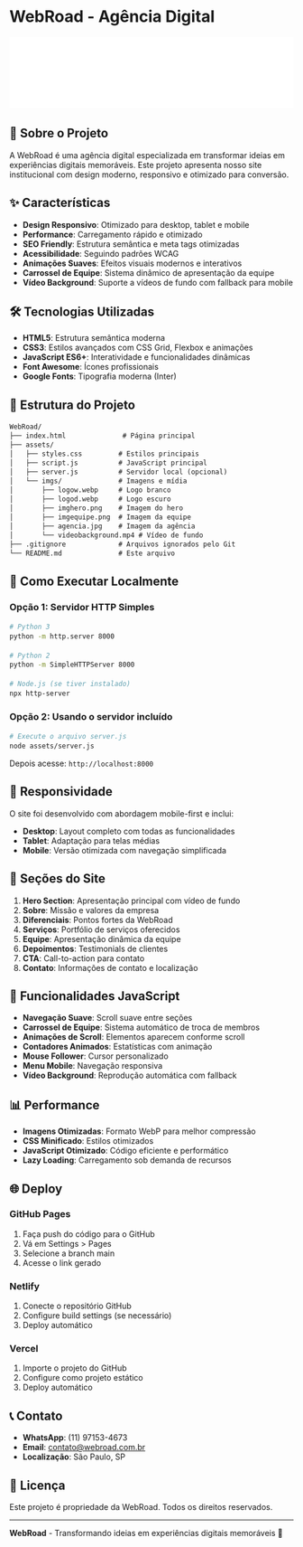 # WebRoad - Agência Digital

![WebRoad Logo](assets/imgs/logow.webp)

## 🚀 Sobre o Projeto

A WebRoad é uma agência digital especializada em transformar ideias em experiências digitais memoráveis. Este projeto apresenta nosso site institucional com design moderno, responsivo e otimizado para conversão.

## ✨ Características

- **Design Responsivo**: Otimizado para desktop, tablet e mobile
- **Performance**: Carregamento rápido e otimizado
- **SEO Friendly**: Estrutura semântica e meta tags otimizadas
- **Acessibilidade**: Seguindo padrões WCAG
- **Animações Suaves**: Efeitos visuais modernos e interativos
- **Carrossel de Equipe**: Sistema dinâmico de apresentação da equipe
- **Vídeo Background**: Suporte a vídeos de fundo com fallback para mobile

## 🛠️ Tecnologias Utilizadas

- **HTML5**: Estrutura semântica moderna
- **CSS3**: Estilos avançados com CSS Grid, Flexbox e animações
- **JavaScript ES6+**: Interatividade e funcionalidades dinâmicas
- **Font Awesome**: Ícones profissionais
- **Google Fonts**: Tipografia moderna (Inter)

## 📁 Estrutura do Projeto

```
WebRoad/
├── index.html              # Página principal
├── assets/
│   ├── styles.css         # Estilos principais
│   ├── script.js          # JavaScript principal
│   ├── server.js          # Servidor local (opcional)
│   └── imgs/              # Imagens e mídia
│       ├── logow.webp     # Logo branco
│       ├── logod.webp     # Logo escuro
│       ├── imghero.png    # Imagem do hero
│       ├── imgequipe.png  # Imagem da equipe
│       ├── agencia.jpg    # Imagem da agência
│       └── videobackground.mp4 # Vídeo de fundo
├── .gitignore             # Arquivos ignorados pelo Git
└── README.md              # Este arquivo
```

## 🚀 Como Executar Localmente

### Opção 1: Servidor HTTP Simples
```bash
# Python 3
python -m http.server 8000

# Python 2
python -m SimpleHTTPServer 8000

# Node.js (se tiver instalado)
npx http-server
```

### Opção 2: Usando o servidor incluído
```bash
# Execute o arquivo server.js
node assets/server.js
```

Depois acesse: `http://localhost:8000`

## 📱 Responsividade

O site foi desenvolvido com abordagem mobile-first e inclui:

- **Desktop**: Layout completo com todas as funcionalidades
- **Tablet**: Adaptação para telas médias
- **Mobile**: Versão otimizada com navegação simplificada

## 🎨 Seções do Site

1. **Hero Section**: Apresentação principal com vídeo de fundo
2. **Sobre**: Missão e valores da empresa
3. **Diferenciais**: Pontos fortes da WebRoad
4. **Serviços**: Portfólio de serviços oferecidos
5. **Equipe**: Apresentação dinâmica da equipe
6. **Depoimentos**: Testimonials de clientes
7. **CTA**: Call-to-action para contato
8. **Contato**: Informações de contato e localização

## 🔧 Funcionalidades JavaScript

- **Navegação Suave**: Scroll suave entre seções
- **Carrossel de Equipe**: Sistema automático de troca de membros
- **Animações de Scroll**: Elementos aparecem conforme scroll
- **Contadores Animados**: Estatísticas com animação
- **Mouse Follower**: Cursor personalizado
- **Menu Mobile**: Navegação responsiva
- **Vídeo Background**: Reprodução automática com fallback

## 📊 Performance

- **Imagens Otimizadas**: Formato WebP para melhor compressão
- **CSS Minificado**: Estilos otimizados
- **JavaScript Otimizado**: Código eficiente e performático
- **Lazy Loading**: Carregamento sob demanda de recursos

## 🌐 Deploy

### GitHub Pages
1. Faça push do código para o GitHub
2. Vá em Settings > Pages
3. Selecione a branch main
4. Acesse o link gerado

### Netlify
1. Conecte o repositório GitHub
2. Configure build settings (se necessário)
3. Deploy automático

### Vercel
1. Importe o projeto do GitHub
2. Configure como projeto estático
3. Deploy automático

## 📞 Contato

- **WhatsApp**: (11) 97153-4673
- **Email**: contato@webroad.com.br
- **Localização**: São Paulo, SP

## 📄 Licença

Este projeto é propriedade da WebRoad. Todos os direitos reservados.

---

**WebRoad** - Transformando ideias em experiências digitais memoráveis 🚀
